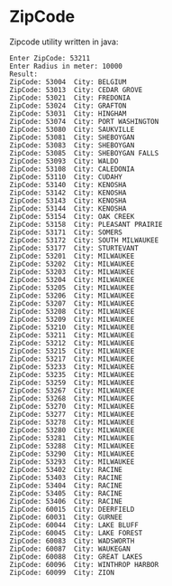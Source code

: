 # ZipCode

Zipcode utility written in java:

    Enter ZipCode: 53211
    Enter Radius in meter: 10000
    Result:
    ZipCode: 53004	City: BELGIUM
    ZipCode: 53013	City: CEDAR GROVE
    ZipCode: 53021	City: FREDONIA
    ZipCode: 53024	City: GRAFTON
    ZipCode: 53031	City: HINGHAM
    ZipCode: 53074	City: PORT WASHINGTON
    ZipCode: 53080	City: SAUKVILLE
    ZipCode: 53081	City: SHEBOYGAN
    ZipCode: 53083	City: SHEBOYGAN
    ZipCode: 53085	City: SHEBOYGAN FALLS
    ZipCode: 53093	City: WALDO
    ZipCode: 53108	City: CALEDONIA
    ZipCode: 53110	City: CUDAHY
    ZipCode: 53140	City: KENOSHA
    ZipCode: 53142	City: KENOSHA
    ZipCode: 53143	City: KENOSHA
    ZipCode: 53144	City: KENOSHA
    ZipCode: 53154	City: OAK CREEK
    ZipCode: 53158	City: PLEASANT PRAIRIE
    ZipCode: 53171	City: SOMERS
    ZipCode: 53172	City: SOUTH MILWAUKEE
    ZipCode: 53177	City: STURTEVANT
    ZipCode: 53201	City: MILWAUKEE
    ZipCode: 53202	City: MILWAUKEE
    ZipCode: 53203	City: MILWAUKEE
    ZipCode: 53204	City: MILWAUKEE
    ZipCode: 53205	City: MILWAUKEE
    ZipCode: 53206	City: MILWAUKEE
    ZipCode: 53207	City: MILWAUKEE
    ZipCode: 53208	City: MILWAUKEE
    ZipCode: 53209	City: MILWAUKEE
    ZipCode: 53210	City: MILWAUKEE
    ZipCode: 53211	City: MILWAUKEE
    ZipCode: 53212	City: MILWAUKEE
    ZipCode: 53215	City: MILWAUKEE
    ZipCode: 53217	City: MILWAUKEE
    ZipCode: 53233	City: MILWAUKEE
    ZipCode: 53235	City: MILWAUKEE
    ZipCode: 53259	City: MILWAUKEE
    ZipCode: 53267	City: MILWAUKEE
    ZipCode: 53268	City: MILWAUKEE
    ZipCode: 53270	City: MILWAUKEE
    ZipCode: 53277	City: MILWAUKEE
    ZipCode: 53278	City: MILWAUKEE
    ZipCode: 53280	City: MILWAUKEE
    ZipCode: 53281	City: MILWAUKEE
    ZipCode: 53288	City: MILWAUKEE
    ZipCode: 53290	City: MILWAUKEE
    ZipCode: 53293	City: MILWAUKEE
    ZipCode: 53402	City: RACINE
    ZipCode: 53403	City: RACINE
    ZipCode: 53404	City: RACINE
    ZipCode: 53405	City: RACINE
    ZipCode: 53406	City: RACINE
    ZipCode: 60015	City: DEERFIELD
    ZipCode: 60031	City: GURNEE
    ZipCode: 60044	City: LAKE BLUFF
    ZipCode: 60045	City: LAKE FOREST
    ZipCode: 60083	City: WADSWORTH
    ZipCode: 60087	City: WAUKEGAN
    ZipCode: 60088	City: GREAT LAKES
    ZipCode: 60096	City: WINTHROP HARBOR
    ZipCode: 60099	City: ZION
